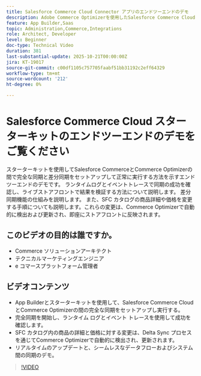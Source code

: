 ```yaml
---
title: Salesforce Commerce Cloud Connector アプリのエンドツーエンドのデモ
description: Adobe Commerce Optimizerを使用したSalesforce Commerce Cloudのエンドツーエンドのデモをご覧ください。
feature: App Builder,Saas
topic: Administration,Commerce,Integrations
role: Architect, Developer
level: Beginner
doc-type: Technical Video
duration: 381
last-substantial-update: 2025-10-21T00:00:00Z
jira: KT-19017
source-git-commit: c00df1105c757705faabf51bb31192c2eff64329
workflow-type: tm+mt
source-wordcount: '212'
ht-degree: 0%

---
```



# Salesforce Commerce Cloud スターターキットのエンドツーエンドのデモをご覧ください

スターターキットを使用してSalesforce CommerceとCommerce Optimizerの間で完全な同期と差分同期をセットアップして正常に実行する方法を示すエンドツーエンドのデモです。 ランタイムログとイベントトレースで同期の成功を確認し、ライブストアフロントで結果を検証する方法について説明します。 差分同期機能の仕組みを説明します。 また、SFC カタログの商品詳細や価格を変更する手順についても説明します。これらの変更は、Commerce Optimizerで自動的に検出および更新され、即座にストアフロントに反映されます。

## このビデオの目的は誰ですか。

* Commerce ソリューションアーキテクト
* テクニカルマーケティングエンジニア
* e コマースプラットフォーム管理者

## ビデオコンテンツ

* App Builderとスターターキットを使用して、Salesforce Commerce CloudとCommerce Optimizerの間の完全な同期をセットアップし実行する。
* 完全同期を開始し、ランタイム ログとイベント トレースを使用して成功を確認します。
* SFC カタログ内の商品の詳細と価格に対する変更は、Delta Sync プロセスを通じてCommerce Optimizerで自動的に検出され、更新されます。
* リアルタイムのアップデートと、シームレスなデータフローおよびシステム間の同期のデモ。

>[!VIDEO](https://video.tv.adobe.com/v/3476094?captions=jpn&learn=on)
